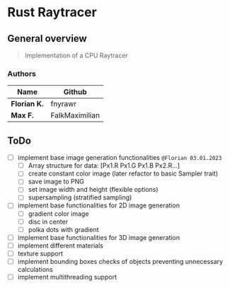 # Rust Raytracer

## General overview
> Implementation of a CPU Raytracer

### Authors
| Name           | Github  |
|----------------|---------|
| **Florian K.** | fnyrawr |
| **Max F.**     | FalkMaximilian    |

## ToDo
- [ ] implement base image generation functionalities `@Florian 03.01.2023`
  - [ ] Array structure for data: [Px1.R Px1.G Px1.B Px2.R...]
  - [ ] create constant color image (later refactor to basic Sampler trait)
  - [ ] save image to PNG
  - [ ] set image width and height (flexible options)
  - [ ] supersampling (stratified sampling)
- [ ] implement base functionalities for 2D image generation
  - [ ] gradient color image
  - [ ] disc in center
  - [ ] polka dots with gradient
- [ ] implement base functionalities for 3D image generation
- [ ] implement different materials
- [ ] texture support
- [ ] implement bounding boxes checks of objects preventing unnecessary calculations
- [ ] implement multithreading support
